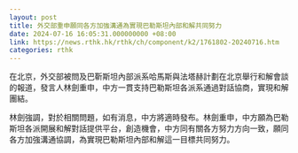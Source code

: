 ```yaml
---
layout: post
title: 外交部重申願同各方加強溝通為實現巴勒斯坦內部和解共同努力
date: 2024-07-16 16:05:31.000000000 +08:00
link: https://news.rthk.hk/rthk/ch/component/k2/1761802-20240716.htm
categories: rthk
---
```


在北京，外交部被問及巴靳斯坦內部派系哈馬斯與法塔赫計劃在北京舉行和解會談的報道，發言人林劍重申，中方一貫支持巴勒斯坦各派系通過對話協商，實現和解團結。

林劍強調，對於相關問題，如有消息，中方將適時發布。林劍重申，中方願為巴勒斯坦各派開展和解對話提供平台，創造機會，中方同有關各方努力方向一致，願同各方加強溝通協調，為實現巴勒斯坦內部和解這一目標共同努力。
